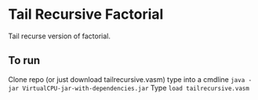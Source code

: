 # Tail Recursive Factorial

Tail recurse version of factorial.

## To run
Clone repo (or just download  tailrecursive.vasm)
type into a cmdline `java -jar VirtualCPU-jar-with-dependencies.jar`
Type `load tailrecursive.vasm`
